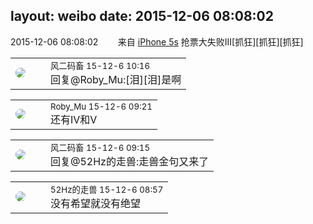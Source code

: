 layout: weibo
date: 2015-12-06 08:08:02
---
<meta name="referrer" content="no-referrer" />

2015-12-06 08:08:02  &nbsp;&nbsp;&nbsp;&nbsp;&nbsp;&nbsp; 来自 <a href="sinaweibo://customweibosource" rel="nofollow">iPhone 5s</a>
抢票大失败III[抓狂][抓狂][抓狂] ​​​

<table style="width: 100%;">
  <tr>
    <td style="width: 40px;"><img style="border-radius:50%" src="https://tva3.sinaimg.cn/crop.0.0.639.639.50/6d2a6003jw8f3idy69w2gj20hs0hrt9g.jpg?KID=imgbed,tva&Expires=1624465790&ssig=Kk0RlS4FwM"></td>
    <td colspan="2"><small>风二码畜 15-12-6 10:16</small><br/>回复@Roby_Mu:[泪][泪]是啊</td>
  </tr>
</table>

<table style="width: 100%;">
  <tr>
    <td style="width: 40px;"><img style="border-radius:50%" src="https://tva2.sinaimg.cn/crop.0.0.180.180.50/81fd9f09jw1e8qgp5bmzyj2050050aa8.jpg?KID=imgbed,tva&Expires=1624465790&ssig=JCOVOLuFWY"></td>
    <td colspan="2"><small>Roby_Mu 15-12-6 09:21</small><br/>还有IV和V</td>
  </tr>
</table>

<table style="width: 100%;">
  <tr>
    <td style="width: 40px;"><img style="border-radius:50%" src="https://tva3.sinaimg.cn/crop.0.0.639.639.50/6d2a6003jw8f3idy69w2gj20hs0hrt9g.jpg?KID=imgbed,tva&Expires=1624465790&ssig=Kk0RlS4FwM"></td>
    <td colspan="2"><small>风二码畜 15-12-6 09:15</small><br/>回复@52Hz的走兽:走兽金句又来了</td>
  </tr>
</table>

<table style="width: 100%;">
  <tr>
    <td style="width: 40px;"><img style="border-radius:50%" src="https://tva4.sinaimg.cn/crop.0.0.180.180.50/8beaf773jw1e8qgp5bmzyj2050050aa8.jpg?KID=imgbed,tva&Expires=1624465790&ssig=MbJXGIvxC%2B"></td>
    <td colspan="2"><small>52Hz的走兽 15-12-6 08:57</small><br/>没有希望就没有绝望</td>
  </tr>
</table>
